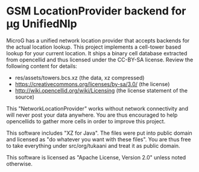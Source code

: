 GSM LocationProvider backend for µg UnifiedNlp
==============================================

MicroG has a unified network location provider that accepts backends for
the actual location lookup.
This project implements a cell-tower based lookup for your current location.
It ships a binary cell database extracted from opencellid and thus licensed
under the CC-BY-SA license. Review the following content for details:
- res/assets/towers.bcs.xz (the data, xz compressed)
- https://creativecommons.org/licenses/by-sa/3.0/ (the license)
- http://wiki.opencellid.org/wiki/Licensing (the license statement of the source)

This "NetworkLocationProvider" works without network connectivity and will
never post your data anywhere. You are thus encouraged to help opencellids
to gather more cells in order to improve this project.

This software includes "XZ for Java". The files were put into public domain
and licensed as "do whatever you want with these files". You are thus free
to take everything under src/org/tukaani and treat it as public domain.

This software is licensed as "Apache License, Version 2.0" unless noted
otherwise.

